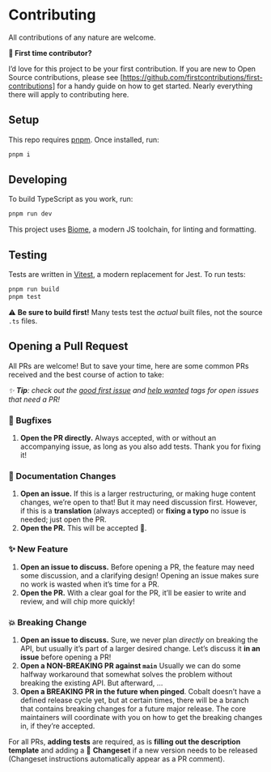 # Contributing

All contributions of any nature are welcome.

**💁 First time contributor?**

I’d love for this project to be your first contribution. If you are new to Open Source contributions, please see [https://github.com/firstcontributions/first-contributions] for a handy guide on how to get started. Nearly everything there will apply to
contributing here.

## Setup

This repo requires [pnpm](https://pnpm.io/). Once installed, run:

```sh
pnpm i
```

## Developing

To build TypeScript as you work, run:

```sh
pnpm run dev
```

This project uses [Biome](https://biomejs.dev/), a modern JS toolchain, for linting and formatting.

## Testing

Tests are written in [Vitest](https://vitest.dev), a modern replacement for Jest. To run tests:

```sh
pnpm run build
pnpm test
```

⚠️ **Be sure to build first!** Many tests test the _actual_ built files, not the source `.ts` files.

## Opening a Pull Request

All PRs are welcome! But to save your time, here are some common PRs received and the best course of action to take:

_✨ **Tip**: check out the [good first issue](https://github.com/terrazzoapp/terrazzo/issues?q=is%3Aissue+is%3Aopen+label%3A%22good+first+issue%22) and [help wanted](https://github.com/terrazzoapp/terrazzo/issues?q=is%3Aissue+is%3Aopen+label%3A%22help+wanted%22) tags for open issues that need a PR!_

### 🐛 Bugfixes

1. **Open the PR directly.** Always accepted, with or without an accompanying issue, as long as you also add tests. Thank you for fixing it!

### 📖 Documentation Changes

1. **Open an issue.** If this is a larger restructuring, or making huge content changes, we’re open to that! But it may need discussion first. However, if this is a **translation** (always accepted) or **fixing a typo** no issue is needed; just open the PR.
2. **Open the PR.** This will be accepted 🙂.

### ✨ New Feature

1. **Open an issue to discuss.** Before opening a PR, the feature may need some discussion, and a clarifying design! Opening an issue makes sure no work is wasted when it’s time for a PR.
2. **Open the PR.** With a clear goal for the PR, it’ll be easier to write and review, and will chip more quickly!

### 💥 Breaking Change

1. **Open an issue to discuss.** Sure, we never plan _directly_ on breaking the API, but usually it’s part of a larger desired change. Let’s discuss it **in an issue** before opening a PR!
2. **Open a NON-BREAKING PR against `main`** Usually we can do some halfway workaround that somewhat solves the problem without breaking the existing API. But afterward, …
3. **Open a BREAKING PR in the future when pinged**. Cobalt doesn’t have a defined release cycle yet, but at certain times, there will be a branch that contains breaking changes for a future major release. The core maintainers will coordinate with you on how to get the breaking changes in, if they’re accepted.

For all PRs, **adding tests** are required, as is **filling out the description template** and adding a 🦋 **Changeset** if a new version needs to be released (Changeset instructions automatically appear as a PR comment).
